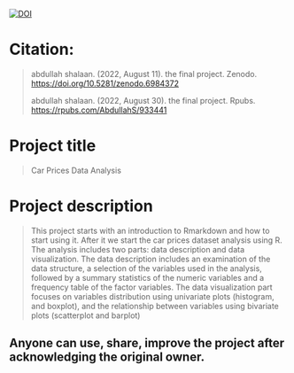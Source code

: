 [![DOI](https://zenodo.org/badge/DOI/10.5281/zenodo.6984372.svg)](https://doi.org/10.5281/zenodo.6984372)

# Citation:
> abdullah shalaan. (2022, August 11). the final project. Zenodo. https://doi.org/10.5281/zenodo.6984372
> 
> abdullah shalaan. (2022, August 30). the final project. Rpubs. https://rpubs.com/AbdullahS/933441

# Project title
> Car Prices Data Analysis

# Project description
> This project starts with an introduction to Rmarkdown and how to start using it. After it we start the car prices dataset analysis using R. The analysis includes two parts: data description and data visualization. The data description includes an examination of the data structure, a selection of the variables used in the analysis, followed by a summary statistics of the numeric variables and a frequency table of the factor variables. The data visualization part focuses on variables distribution using univariate plots (histogram, and boxplot), and the relationship between variables using bivariate plots (scatterplot and barplot)


## Anyone can use, share, improve the project after acknowledging the original owner.
